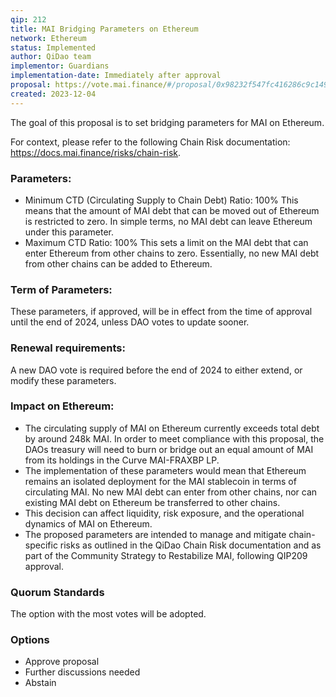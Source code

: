 ```yaml
---
qip: 212
title: MAI Bridging Parameters on Ethereum
network: Ethereum
status: Implemented
author: QiDao team
implementor: Guardians
implementation-date: Immediately after approval
proposal: https://vote.mai.finance/#/proposal/0x98232f547fc416286c9c1497cc997d249f01bc17a3d803f822d37275d2d30463
created: 2023-12-04
---
```


The goal of this proposal is to set bridging parameters for MAI on Ethereum.

For context, please refer to the following Chain Risk documentation: https://docs.mai.finance/risks/chain-risk.

### **Parameters:**

* Minimum CTD (Circulating Supply to Chain Debt) Ratio: 100%
This means that the amount of MAI debt that can be moved out of Ethereum is restricted to zero. In simple terms, no MAI debt can leave Ethereum under this parameter.
* Maximum CTD Ratio: 100%
This sets a limit on the MAI debt that can enter Ethereum from other chains to zero. Essentially, no new MAI debt from other chains can be added to Ethereum.

### **Term of Parameters:**

These parameters, if approved, will be in effect from the time of approval until the end of 2024, unless DAO votes to update sooner.

### **Renewal requirements:**

A new DAO vote is required before the end of 2024 to either extend, or modify these parameters.

### **Impact on Ethereum:**

* The circulating supply of MAI on Ethereum currently exceeds total debt by around 248k MAI. In order to meet compliance with this proposal, the DAOs treasury will need to burn or bridge out an equal amount of MAI from its holdings in the Curve MAI-FRAXBP LP.
* The implementation of these parameters would mean that Ethereum remains an isolated deployment for the MAI stablecoin in terms of circulating MAI. No new MAI debt can enter from other chains, nor can existing MAI debt on Ethereum be transferred to other chains.
* This decision can affect liquidity, risk exposure, and the operational dynamics of MAI on Ethereum.
* The proposed parameters are intended to manage and mitigate chain-specific risks as outlined in the QiDao Chain Risk documentation and as part of the Community Strategy to Restabilize MAI, following QIP209 approval.

### **Quorum Standards**

The option with the most votes will be adopted.

### **Options**

* Approve proposal
* Further discussions needed
* Abstain

